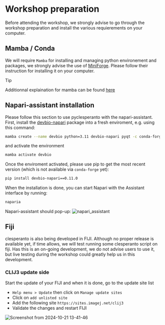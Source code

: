 # Workshop preparation

Before attending the workshop, we strongly advise to go through the workshop preparation and install the various requierements on your computer.

## Mamba / Conda

We will require `Mamba` for installing and managing python environement and packages, we strongly advise the use of [MiniForge](). Please follow their instruction for installing it on your computer. 

> [!TIP] 
> Additionnal explaination for mamba can be found [here](https://biapol.github.io/blog/mara_lampert/getting_started_with_mambaforge_and_python/readme.html)

## Napari-assistant installation

Please follow this section to use pyclesperanto with the napari-assistant.
First, install the [devbio-napari](https://github.com/haesleinhuepf/devbio-napari) package into a fresh enviroment, e.g. using this command:

```bash
mamba create --name devbio python=3.11 devbio-napari pyqt -c conda-forge -y
```
and activate the environment
```bash
mamba activate devbio
```
Once the enviroment activated, please use pip to get the most recent version (which is not available via `conda-forge` yet):
```bash
pip install devbio-napari==0.11.0
```
When the installation is done, you can start Napari with the Assistant interface by running:
```bash
naparia
```
Napari-assistant should pop-up:
![napari_assistant](https://github.com/haesleinhuepf/devbio-napari/raw/master/docs/screenshot.png)


## Fiji

clesperanto is also being developed in FIJI. Although no proper release is available yet, if time allows, we will test running some clesperanto script on fiji.
Has this is an on-going development, we do not advise users to use it, but live testing during the workshop could greatly help us in this development.

### CLIJ3 update side

Start the update of your FIJI and when it is done, go to the update site list
- `Help menu > Update` then click on `Manage update sites`
- Click on `add unlisted site`
- Add the following site `https://sites.imagej.net/clij3` 
- Validate the changes and restart FIJI

![Screenshot from 2024-10-21 13-41-46](https://github.com/user-attachments/assets/dd0dfa48-8dd5-4d26-b8ed-00bb5c1f32d9)


